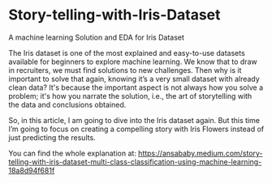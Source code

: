 # Story-telling-with-Iris-Dataset
A machine learning Solution and EDA for Iris Dataset


The Iris dataset is one of the most explained and easy-to-use datasets available for beginners to explore machine learning. We know that to draw in recruiters, we must find solutions to new challenges. Then why is it important to solve that again, knowing it’s a very small dataset with already clean data? It's because the important aspect is not always how you solve a problem; it's how you narrate the solution, i.e., the art of storytelling with the data and conclusions obtained.

So, in this article, I am going to dive into the Iris dataset again. But this time I’m going to focus on creating a compelling story with Iris Flowers instead of just predicting the results.

You can find the whole explanation at: https://ansababy.medium.com/story-telling-with-iris-dataset-multi-class-classification-using-machine-learning-18a8d94f681f
